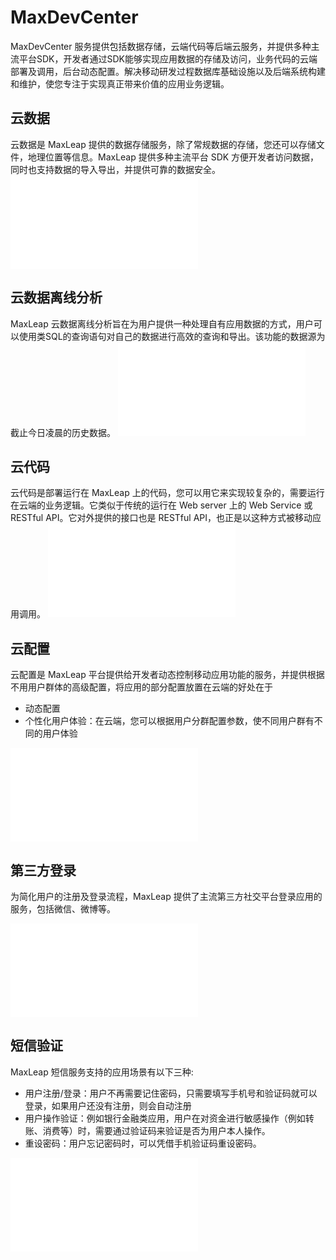 # MaxDevCenter

MaxDevCenter 服务提供包括数据存储，云端代码等后端云服务，并提供多种主流平台SDK，开发者通过SDK能够实现应用数据的存储及访问，业务代码的云端部署及调用，后台动态配置。解决移动研发过程数据库基础设施以及后端系统构建和维护，使您专注于实现真正带来价值的应用业务逻辑。

## 云数据
云数据是 MaxLeap 提供的数据存储服务，除了常规数据的存储，您还可以存储文件，地理位置等信息。MaxLeap 提供多种主流平台 SDK 方便开发者访问数据，同时也支持数据的导入导出，并提供可靠的数据安全。
![详见文档](./CloudData.md)

## 云数据离线分析
MaxLeap 云数据离线分析旨在为用户提供一种处理自有应用数据的方式，用户可以使用类SQL的查询语句对自己的数据进行高效的查询和导出。该功能的数据源为截止今日凌晨的历史数据。
![详见文档](./CloudDataOfflineAnalyze.md)

## 云代码

云代码是部署运行在 MaxLeap 上的代码，您可以用它来实现较复杂的，需要运行在云端的业务逻辑。它类似于传统的运行在 Web server 上的 Web Service 或 RESTful API。它对外提供的接口也是 RESTful API，也正是以这种方式被移动应用调用。
![详见文档](./CloudCode.md)

## 云配置
云配置是 MaxLeap 平台提供给开发者动态控制移动应用功能的服务，并提供根据不用用户群体的高级配置，将应用的部分配置放置在云端的好处在于

* 动态配置
* 个性化用户体验：在云端，您可以根据用户分群配置参数，使不同用户群有不同的用户体验

![详见文档](./CloudConfig.md)

## 第三方登录
为简化用户的注册及登录流程，MaxLeap 提供了主流第三方社交平台登录应用的服务，包括微信、微博等。

![详见文档](./CloudData.md)

## 短信验证

MaxLeap 短信服务支持的应用场景有以下三种:

* 用户注册/登录：用户不再需要记住密码，只需要填写手机号和验证码就可以登录，如果用户还没有注册，则会自动注册
* 用户操作验证：例如银行金融类应用，用户在对资金进行敏感操作（例如转账、消费等）时，需要通过验证码来验证是否为用户本人操作。
* 重设密码：用户忘记密码时，可以凭借手机验证码重设密码。

![详见文档](./CloudData.md)

